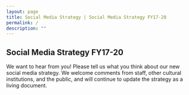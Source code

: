```yaml
---
layout: page
title: Social Media Strategy | Social Media Strategy FY17-20
permalink: /
description: ""
---
```


## Social Media Strategy FY17-20

We want to hear from you! Please tell us what you think about our new social media strategy. We welcome comments from staff, other cultural institutions, and the public, and will continue to update the strategy as a living document. 
 
